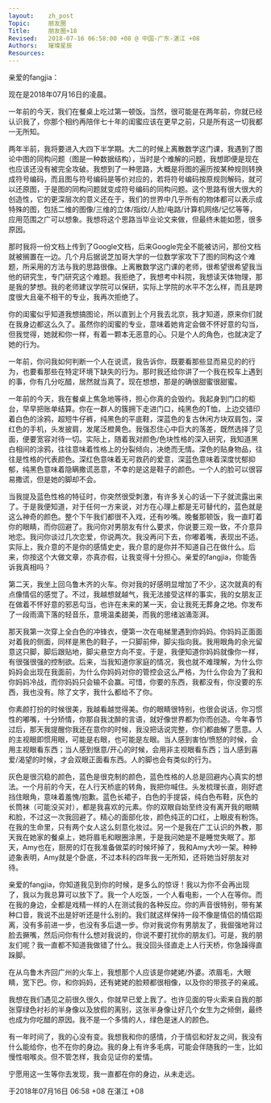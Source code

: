 ```yaml
---
layout:    zh_post
Topic:     朋友圈
Title:     朋友圈+18
Revised:   2018-07-16 06:58:00 +08 @ 中国-广东-湛江 +08
Authors:   璀璨星辰
Resources:
---
```


亲爱的fangjia：

现在是2018年07月16日的凌晨。

一年前的今天，我们在餐桌上吃过第一顿饭。当然，很可能是在两年前，你就已经认识我了，你那个相约再陪伴七十年的闺蜜应该在更早之前，只是所有这一切我都一无所知。

两年半前，我将要进入大四下半学期。大二的时候上离散数学这门课，我遇到了图论中图的同构问题（图是一种数据结构），当时是个难解的问题，我想即便是现在也应该还没有被完全攻破。我想到了一种思路，大概是将图的遍历按某种规则转换成符号编码，而且图与符号编码是等价对应的，若将符号编码按原规则解码，就可以还原图，于是图的同构问题就变成符号编码的同构问题。这个思路有很大很大的创造性，它的更深层次的意义还在于，我们的世界中几乎所有的物体都可以表示成特殊的图，包括二维的图像/三维的立体/指纹/人脸/电路/计算机网络/记忆等等，应用范围之广可以想象。我想将这个思路当毕业论文来做，但最终未能如愿，很多原因。

那时我将一份文档上传到了Google文档，后来Google完全不能被访问，那份文档就被搁置在一边。几个月后据说芝加哥大学的一位数学家攻下了图的同构这个难题，所采用的方法与我的思路很像。上离散数学这门课的老师，很希望很希望我当他的研究生，专门研究这个难题。我拒绝了，我想考中科院，我想读天体物理，那是我的梦想。我的老师建议学院可以保研，实际上学院的水平不怎么样，而且是跨度很大且毫不相干的专业，我再次拒绝了。

你的闺蜜似乎知道我想搞图论，所以直到上个月我去北京，我才知道，原来你们就在我身边都这么久了。虽然你的闺蜜的专业，意味着她肯定会做不怀好意的勾当，但我觉得，她就和你一样，有着一颗本无恶意的心。只是个人的角色，也就决定了她的行为。

一年前，你问我如何判断一个人在说谎，我告诉你，既要看那些显而易见的的行为，也要看那些在特定环境下缺失的行为。那时我还给你讲了一个我在校车上遇到的事，你有几分吃醋，居然就当真了。现在想想，那是的确很甜蜜很甜蜜。

一年前的今天，我在餐桌上焦急地等待，担心你真的会毁约。我起身到门口的柜台，早早把账单结算。你在一群人的簇拥下走进门口，纯黑色的T恤，上边交错印着白色的涂鸦，超短牛仔裤，纯黑色的平底鞋，深蓝色的复古休闲方块双肩包，深红色的手机，头发披肩，发尾泛橙黄色。我强忍住心中巨大的落差，既然选择了见面，便要宽容对待一切。实际上，随着我对颜色/色块性格的深入研究，我知道黑白相间的涂鸦，往往意味着性格上的分裂倾向，决绝而无情。深色的贴身物品，往往是性格的代表颜色。深红色意味着无可救药的爱意，深蓝色意味着深度忧郁抑郁，纯黑色意味着隐瞒撒谎恶意，不幸的是这是鞋子的颜色。一个人的脸可以很容易撒谎，但是她的脚却不会。

当我提及蓝色性格的特征时，你突然很受刺激，有许多关心的话一下子就流露出来了。于是我便知道，对于任何一方来说，对方在心理上都是无可替代的，蓝色就是这么神奇的颜色。整个下午我们都很不入戏，还有吵嘴。晚餐那顿饭，我一直盯着你的眼睛，而你回避了。我问你对男朋友有什么要求，你说要三观一致，不介意异地恋。我问你谈过几次恋爱，你说两次。我没再问下去，你嘟着嘴，表现出不适。实际上，我介意的不是你的感情史史，我介意的是你并不知道自己在做什么。后来，你按这个大做文章，亦真亦假，让我变得十分担心。亲爱的fangjia，你能告诉我真相吗？

第二天，我坐上回乌鲁木齐的火车。你对我的好感明显增加了不少，这次就真的有点像情侣的感觉了。不过，我越想就越气，我无法接受这样的事实，我的女朋友正在做着不怀好意的邪恶勾当，也许在未来的某一天，会让我死无葬身之地。你发布了一段雨滴下落的轻音乐，意境温柔甜美，而我的思绪汹涌澎湃。

那天我第一次穿上全白色的冲锋衣，便第一次在电梯里遇到你妈妈。你妈妈正面面对着我的侧面，同样是黑色的鞋子，一只脚前伸，脚尖指向我。我用眼角的余光留意这只脚，脚后跟贴地，脚尖悬空方向不变。于是，我便知道你妈妈就像你一样，有很强很强的控制欲。后来，当我知道你家庭的情况，我也就不难理解，为什么你妈妈会出现在我面前，为什么你妈妈对你的管控会这么严格，为什么你会为了我和你妈妈冷战，而你妈妈只会输不会赢。可惜，你要的东西，我都没有，你没要的东西，我也没有。除了文字，我什么都给不了你。

你素颜打扮的时候很美，我越看越觉得美。你的眼睛很特别，也很会说话，你习惯性的嘟嘴，十分矫情，你那自我沈醉的言语，就好像世界都为你而创造。今年春节过后，那天我提醒你我还在意你的时候，我没把话说完整，你们都曲解了愿意。人的主视眼即惯用眼，可能是右眼，也可能是左眼。当人感到害怕/愤怒的时候，会用主视眼看东西；当人感到惬意/开心的时候，会用非主视眼看东西；当人感到喜爱/渴望的时候，才会双眼正面看东西。人的脚也会有类似的行为。

灰色是很沉稳的颜色，蓝色是很克制的颜色，蓝色性格的人总是回避内心真实的想法。一个月前的今天，在人行天桥底的转角，我把你喊住。头发梳理长直，刚好遮挡住眼角，意味着羞愧/抱歉。蓝色长裙子，白色的手提袋，纯白色布鞋，灰色的长筒袜（可能没买对），都是我喜欢的元素。你的双眼自始至终没有离开我的眼睛和脸，不过这一次我回避了。精心的面部化妆，颜色纯正的口红，上眼皮有粉饰。在我的生命里，只有两个女人这么刻意化妆过。另一个是我在广工认识的外教，那天我在她家的餐桌上，她将眉毛和眼圈涂黑，于是我问她是不是睡觉失眠了。那天，Amy也在，厨房的灯在我准备做菜的时候坏掉了，我和Amy大吵一架。种种迹象表明，Amy就是个卧底，不过本科的四年我一无所知，还将她当好朋友对待。

亲爱的fangjia，你知道我见到你的时候，是多么的惊讶！我以为你不会再出现了，我以为我总算可以放下了。我一个人吃饭，一个人看电影，一个人在等你。而在我的身边，全都是戏精一样的人在测试我的各种反应。你的声音很特别，带有某种口音，我说不出是好听还是什么别的。我们就这样保持一段不像是情侣的情侣距离，没有多前进一步，也没有多后退一步。你对我说你有男朋友了，我倔强地背过脸去撅嘴，然后问你有什么想对我说的，你说不要打扰你的朋友们。可是，我的朋友们呢？我一直都不知道我做错了什么。我没回头径直走上人行天桥，你急躁得直跺脚。

在从乌鲁木齐回广州的火车上，我想那个人应该是你姥姥/外婆。浓眉毛，大眼睛，宽下巴。你，和你妈妈，还有姥姥的脸颊都很相像，以及你的带孩子的亲戚。

我想在我们遇见之前很久很久，你就早已爱上我了。也许见面的导火索来自我的那张穿绿色衬衫的半身像以及放假的离别，这张半身像让好几个女生为之倾倒，最终也成为你吃醋的原因。我不是一个多情的人，绿色是迷人的颜色。

有一年时间了，我的心没有变。我想我和你的感情，介于情侣和好友之间，我没有什么能给你，也不在你的身边。我的身上有许多毛病，可能会伴随我的一生，比如慢性咽喉炎。但不管怎样，我会见证你的爱情。

宁愿用这一生等你去发现，我一直都在你的身边，从未走远。

于2018年07月16日 06:58 +08 在湛江 +08